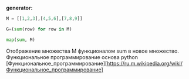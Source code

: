**generator:**
```python
M = [[1,2,3],[4,5,6],[7,8,9]]

G=(sum(row) for row in M)
```

```python
map(sum, M)
```

Отображение множества M функционалом sum в новое множество. Функциональное программирование основа python
[Функциональное_программирование][https://ru.m.wikipedia.org/wiki/Функциональное_программирование]
